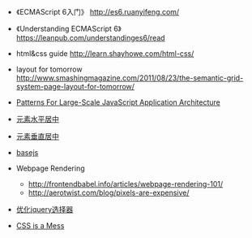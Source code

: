 * 《ECMAScript 6入门》 http://es6.ruanyifeng.com/
* 《Understanding ECMAScript 6》 https://leanpub.com/understandinges6/read
* html&css guide http://learn.shayhowe.com/html-css/
* layout for tomorrow http://www.smashingmagazine.com/2011/08/23/the-semantic-grid-system-page-layout-for-tomorrow/

* [Patterns For Large-Scale JavaScript Application Architecture](http://addyosmani.com/largescalejavascript/)
* [元素水平居中](http://www.w3cplus.com/css/elements-horizontally-center-with-css.html)
* [元素垂直居中](http://www.w3cplus.com/css/vertically-center-content-with-css)
* [basejs](http://dean.edwards.name/weblog/2006/03/base/)
* Webpage Rendering
	* http://frontendbabel.info/articles/webpage-rendering-101/
	* http://aerotwist.com/blog/pixels-are-expensive/
* [优化jquery选择器](http://learn.jquery.com/performance/optimize-selectors/)
* [CSS is a Mess](http://vimeo.com/99877232)
